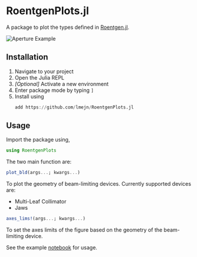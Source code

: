 # RoentgenPlots.jl

A package to plot the types defined in [Roentgen.jl](https://github.com/Image-X-Institute/Roentgen.jl).

![Aperture Example](examples/aperture.png)

## Installation

1. Navigate to your project
2. Open the Julia REPL
3. *[Optional]* Activate a new environment
4. Enter package mode by typing `]`
5. Install using 
    ```julia
    add https://github.com/lmejn/RoentgenPlots.jl
    ```

## Usage

Import the package using,
```julia
using RoentgenPlots
```

The two main function are:
```julia
plot_bld(args...; kwargs...)
```
To plot the geometry of beam-limiting devices. Currently supported devices are:

- Multi-Leaf Collimator
- Jaws

```julia
axes_lims!(args...; kwargs...)
```
To set the axes limits of the figure based on the geometry of the beam-limiting device.

See the example [notebook](https://github.com/lmejn/BeamLimitingDevicePlots.jl/blob/4ca901f4741e06ab698532a4a402d99430de3eef/examples/Plotting%20Beam%20Limiting%20Devices.ipynb) for usage.


